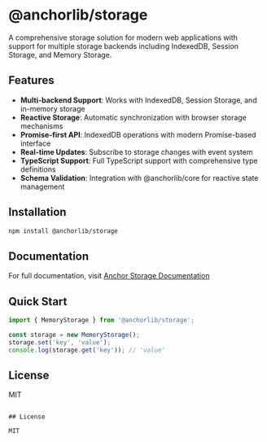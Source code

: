 # @anchorlib/storage

A comprehensive storage solution for modern web applications with support for multiple storage backends including IndexedDB, Session Storage, and Memory Storage.

## Features

- **Multi-backend Support**: Works with IndexedDB, Session Storage, and in-memory storage
- **Reactive Storage**: Automatic synchronization with browser storage mechanisms
- **Promise-first API**: IndexedDB operations with modern Promise-based interface
- **Real-time Updates**: Subscribe to storage changes with event system
- **TypeScript Support**: Full TypeScript support with comprehensive type definitions
- **Schema Validation**: Integration with @anchorlib/core for reactive state management

## Installation

```bash
npm install @anchorlib/storage
```

## Documentation

For full documentation, visit [Anchor Storage Documentation](https://anchorlib.dev/docs/storage/getting-started.html)

## Quick Start

```typescript
import { MemoryStorage } from '@anchorlib/storage';

const storage = new MemoryStorage();
storage.set('key', 'value');
console.log(storage.get('key')); // 'value'
```

## License

MIT

```

## License

MIT
```
